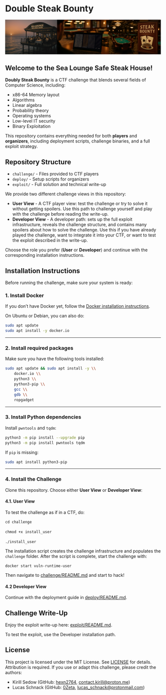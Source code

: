 # Double Steak Bounty

<p align="center">
  <img src="docs/images/header.png" alt="Sea Lounge Safe Steak House" />
</p>

##   Welcome to the Sea Lounge Safe Steak House! 


**Doubly Steak Bounty** is a CTF challenge that blends several fields of Computer Science, including:
- x86-64 Memory layout
- Algorithms
- Linear algebra
- Probability theory
- Operating systems
- Low-level IT security
- Binary Exploitation

This repository contains everything needed for both **players** and **organizers**, including deployment scripts, challenge binaries, and a full exploit strategy.

## Repository Structure

- `challenge/` - Files provided to CTF players
- `deploy/` - Setup scripts for organizers
- `exploit/` - Full solution and technical write-up


We provide two different challenge views in this repository:
- **User View** -  A CTF player view: test the challenge or try to solve it without getting spoilers. Use this path to challenge yourself and play with the challenge before reading the write-up.
- **Developer View** - A developer path: sets up the full exploit infrastructure, reveals the challenge structure, and contains many spoilers about how to solve the challenge. Use this if you have already played the challenge, want to integrate it into your CTF, or want to test the exploit described in the write-up.

Choose the role you prefer (**User** or **Developer**) and continue with the corresponding installation instructions.




##  Installation Instructions

Before running the challenge, make sure your system is ready:

### 1.  Install Docker

If you don’t have Docker yet, follow the [Docker installation instructions](https://docs.docker.com/engine/install/).

On Ubuntu or Debian, you can also do:

```bash
sudo apt update
sudo apt install -y docker.io
```

---

### 2.  Install required packages

Make sure you have the following tools installed:

```bash
sudo apt update && sudo apt install -y \\
    docker.io \\
    python3 \\
    python3-pip \\
    gcc \\
    gdb \\
    ropgadget
```

---

### 3.  Install Python dependencies

Install `pwntools` and `tqdm`:

```bash
python3 -m pip install --upgrade pip
python3 -m pip install pwntools tqdm
```

If `pip` is missing:

```bash
sudo apt install python3-pip
```

---
### 4.  Install the Challenge

Clone this repository. Choose either **User View** or **Developer View**:

#### 4.1. User View
To test the challenge as if in a CTF, do:
```
cd challenge

chmod +x install_user

./install_user 
```

The installation script creates the challenge infrastructure and populates the `challenge` folder.
After the script is complete, start the challenge with:
```
docker start vuln-runtime-user
```

Then navigate to [challenge/README.md](./challenge/README.md) and start to hack!

#### 4.2 Developer View

Continue with the deployment guide in [deploy/README.md](./deploy/README.md).


## Challenge Write-Up
Enjoy the exploit write-up here: [exploit/README.md](./exploit/README.md). 

To test the exploit, use the Developer installation path.

## License

This project is licensed under the MIT License. See [LICENSE](./LICENSE) for details.  
Attribution is required. If you use or adapt this challenge, please credit the authors:

- Kirill Sedow (GitHub: [hexn2764](https://github.com/hexn2764), contact.kirill@proton.me)
- Lucas Schnack (GitHub: [0Zeta](https://github.com/0Zeta), lucas_schnack@protonmail.com)
